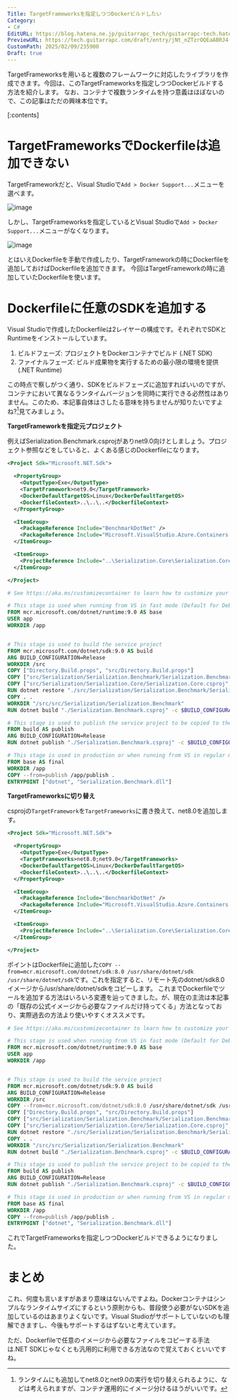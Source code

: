```yaml
---
Title: TargetFrameworksを指定しつつDockerビルドしたい
Category:
- C#
EditURL: https://blog.hatena.ne.jp/guitarrapc_tech/guitarrapc-tech.hatenablog.com/atom/entry/6802418398327899808
PreviewURL: https://tech.guitarrapc.com/draft/entry/jNt_nZTzrOQEaABRJ4-MSW56vEU
CustomPath: 2025/02/09/235900
Draft: true
---
```


TargetFrameworksを用いると複数のフレームワークに対応したライブラリを作成できます。今回は、このTargetFrameworksを指定しつつDockerビルドする方法を紹介します。
なお、コンテナで複数ランタイムを持つ意義はほぼないので、この記事はただの興味本位です。

[:contents]

# TargetFrameworksでDockerfileは追加できない

TargetFrameworkだと、Visual Studioで`Add > Docker Support...`メニューを選べます。

![image](https://github.com/user-attachments/assets/e0c48628-4d61-4613-a548-440ae9728839)

しかし、TargetFrameworksを指定しているとVisual Studioで`Add > Docker Support...`メニューがなくなります。

![image](https://github.com/user-attachments/assets/0f71efc2-ef45-4b48-bd4d-25748391f02e)

とはいえDockerfileを手動で作成したり、TargetFrameworkの時にDockerfileを追加しておけばDockerfileを追加できます。
今回はTargetFrameworkの時に追加していたDockerfileを使います。

# Dockerfileに任意のSDKを追加する

Visual Studioで作成したDockerfileは2レイヤーの構成です。それぞれでSDKとRuntimeをインストールしています。

1. ビルドフェーズ: プロジェクトをDockerコンテナでビルド (.NET SDK)
2. ファイナルフェーズ: ビルド成果物を実行するための最小限の環境を提供 (.NET Runtime)

この時点で察しがつく通り、SDKをビルドフェーズに追加すればいいのですが、コンテナにおいて異なるランタイムバージョンを同時に実行できる必然性はありません。このため、本記事自体はさしたる意味を持ちませんが知りたいですよね?[^1]見てみましょう。

**TargetFrameworkを指定元プロジェクト**

例えばSerialization.Benchmark.csprojがありnet9.0向けとしましょう。プロジェクト参照などをしていると、よくある感じのDockerfileになります。

```xml
<Project Sdk="Microsoft.NET.Sdk">

  <PropertyGroup>
    <OutputType>Exe</OutputType>
    <TargetFramework>net9.0</TargetFramework>
    <DockerDefaultTargetOS>Linux</DockerDefaultTargetOS>
    <DockerfileContext>..\..\..</DockerfileContext>
  </PropertyGroup>

  <ItemGroup>
    <PackageReference Include="BenchmarkDotNet" />
    <PackageReference Include="Microsoft.VisualStudio.Azure.Containers.Tools.Targets" />
  </ItemGroup>

  <ItemGroup>
    <ProjectReference Include="..\Serialization.Core\Serialization.Core.csproj" />
  </ItemGroup>

</Project>

```

```dockerfile
# See https://aka.ms/customizecontainer to learn how to customize your debug container and how Visual Studio uses this Dockerfile to build your images for faster debugging.

# This stage is used when running from VS in fast mode (Default for Debug configuration)
FROM mcr.microsoft.com/dotnet/runtime:9.0 AS base
USER app
WORKDIR /app


# This stage is used to build the service project
FROM mcr.microsoft.com/dotnet/sdk:9.0 AS build
ARG BUILD_CONFIGURATION=Release
WORKDIR /src
COPY ["Directory.Build.props", "src/Directory.Build.props"]
COPY ["src/Serialization/Serialization.Benchmark/Serialization.Benchmark.csproj", "src/Serialization/Serialization.Benchmark/"]
COPY ["src/Serialization/Serialization.Core/Serialization.Core.csproj", "src/Serialization/Serialization.Core/"]
RUN dotnet restore "./src/Serialization/Serialization.Benchmark/Serialization.Benchmark.csproj"
COPY . .
WORKDIR "/src/src/Serialization/Serialization.Benchmark"
RUN dotnet build "./Serialization.Benchmark.csproj" -c $BUILD_CONFIGURATION -o /app/build -f net9.0

# This stage is used to publish the service project to be copied to the final stage
FROM build AS publish
ARG BUILD_CONFIGURATION=Release
RUN dotnet publish "./Serialization.Benchmark.csproj" -c $BUILD_CONFIGURATION -o /app/publish /p:UseAppHost=false -f net9.0

# This stage is used in production or when running from VS in regular mode (Default when not using the Debug configuration)
FROM base AS final
WORKDIR /app
COPY --from=publish /app/publish .
ENTRYPOINT ["dotnet", "Serialization.Benchmark.dll"]
```

**TargetFrameworksに切り替え**

csprojの`TargetFramework`を`TargetFrameworks`に書き換えて、net8.0を追加します。

```xml
<Project Sdk="Microsoft.NET.Sdk">

  <PropertyGroup>
    <OutputType>Exe</OutputType>
    <TargetFrameworks>net8.0;net9.0</TargetFrameworks>
    <DockerDefaultTargetOS>Linux</DockerDefaultTargetOS>
    <DockerfileContext>..\..\..</DockerfileContext>
  </PropertyGroup>

  <ItemGroup>
    <PackageReference Include="BenchmarkDotNet" />
    <PackageReference Include="Microsoft.VisualStudio.Azure.Containers.Tools.Targets" />
  </ItemGroup>

  <ItemGroup>
    <ProjectReference Include="..\Serialization.Core\Serialization.Core.csproj" />
  </ItemGroup>

</Project>

```

ポイントはDockerfileに追加した`COPY --from=mcr.microsoft.com/dotnet/sdk:8.0 /usr/share/dotnet/sdk /usr/share/dotnet/sdk`です。これを指定すると、リモート先のdotnet/sdk8.0イメージから/usr/share/dotnet/sdkをコピーします。
これまでDockerfileでツールを追加する方法はいろいろ変遷を辿ってきました。が、現在の主流は本記事の「既存の公式イメージから必要なファイルだけ持ってくる」方法となっており、実際過去の方法より使いやすくオススメです。

```dockerfile
# See https://aka.ms/customizecontainer to learn how to customize your debug container and how Visual Studio uses this Dockerfile to build your images for faster debugging.

# This stage is used when running from VS in fast mode (Default for Debug configuration)
FROM mcr.microsoft.com/dotnet/runtime:9.0 AS base
USER app
WORKDIR /app


# This stage is used to build the service project
FROM mcr.microsoft.com/dotnet/sdk:9.0 AS build
ARG BUILD_CONFIGURATION=Release
WORKDIR /src
COPY --from=mcr.microsoft.com/dotnet/sdk:8.0 /usr/share/dotnet/sdk /usr/share/dotnet/sdk
COPY ["Directory.Build.props", "src/Directory.Build.props"]
COPY ["src/Serialization/Serialization.Benchmark/Serialization.Benchmark.csproj", "src/Serialization/Serialization.Benchmark/"]
COPY ["src/Serialization/Serialization.Core/Serialization.Core.csproj", "src/Serialization/Serialization.Core/"]
RUN dotnet restore "./src/Serialization/Serialization.Benchmark/Serialization.Benchmark.csproj"
COPY . .
WORKDIR "/src/src/Serialization/Serialization.Benchmark"
RUN dotnet build "./Serialization.Benchmark.csproj" -c $BUILD_CONFIGURATION -o /app/build -f net9.0

# This stage is used to publish the service project to be copied to the final stage
FROM build AS publish
ARG BUILD_CONFIGURATION=Release
RUN dotnet publish "./Serialization.Benchmark.csproj" -c $BUILD_CONFIGURATION -o /app/publish /p:UseAppHost=false -f net9.0

# This stage is used in production or when running from VS in regular mode (Default when not using the Debug configuration)
FROM base AS final
WORKDIR /app
COPY --from=publish /app/publish .
ENTRYPOINT ["dotnet", "Serialization.Benchmark.dll"]
```

これでTargetFrameworksを指定しつつDockerビルドできるようになりました。

# まとめ

これ、何度も言いますがあまり意味はないんですよね。Dockerコンテナはシンプルなランタイムサイズにするという原則からも、普段使う必要がないSDKを追加しているのはあまりよくないです。Visual Studioがサポートしていないのも理解できますし、今後もサポートするはずないと考えています。

ただ、Dockerfileで任意のイメージから必要なファイルをコピーする手法は.NET SDKじゃなくとも汎用的に利用できる方法なので覚えておくといいですね。

[^1]: ランタイムにも追加してnet8.0とnet9.0の実行を切り替えられるように、などは考えられますが、コンテナ運用的にイメージ分けるほうがいいです。
